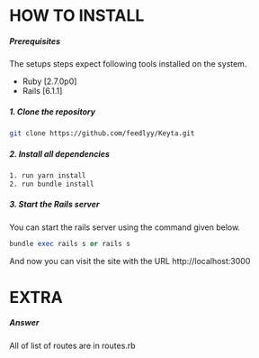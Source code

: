 # HOW TO INSTALL

##### Prerequisites

The setups steps expect following tools installed on the system.

- Ruby [2.7.0p0]
- Rails [6.1.1]

##### 1. Clone the repository

```bash
git clone https://github.com/feedlyy/Keyta.git
```

##### 2. Install all dependencies

```bash
1. run yarn install
2. run bundle install
```

##### 3. Start the Rails server

You can start the rails server using the command given below.

```ruby
bundle exec rails s or rails s
```

And now you can visit the site with the URL http://localhost:3000

# EXTRA

##### Answer
All of list of routes are in routes.rb